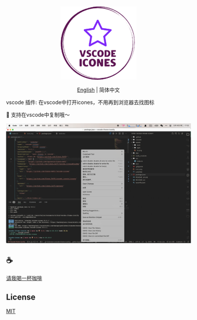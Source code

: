 <p align="center">
<img height="200" src="./assets/kv.png" alt="to unocss">
</p>
<p align="center"> <a href="./README.md">English</a> | 简体中文</p>

vscode 插件: 在vscode中打开icones，不用再到浏览器去找图标

🌈 支持在vscode中复制哦～

![demo](assets/demo.gif)

## :coffee:

[请我喝一杯咖啡](https://github.com/Simon-He95/sponsor)

## License

[MIT](./license)
